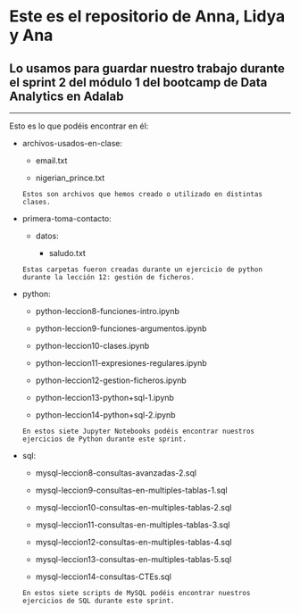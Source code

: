 # Este es el repositorio de Anna, Lidya y Ana 

## Lo usamos para guardar nuestro trabajo durante el sprint 2 del módulo 1 del bootcamp de Data Analytics en Adalab

---

Esto es lo que podéis encontrar en él:

- archivos-usados-en-clase:

    - email.txt

    - nigerian_prince.txt 

    
   
    `Estos son archivos que hemos creado o utilizado en distintas clases.`
   
   

- primera-toma-contacto:

    - datos:

        - saludo.txt

    `Estas carpetas fueron creadas durante un ejercicio de python durante la lección 12: gestión de ficheros.`

- python:
    
    - python-leccion8-funciones-intro.ipynb

    - python-leccion9-funciones-argumentos.ipynb

    - python-leccion10-clases.ipynb

    - python-leccion11-expresiones-regulares.ipynb

    - python-leccion12-gestion-ficheros.ipynb

    - python-leccion13-python+sql-1.ipynb

    - python-leccion14-python+sql-2.ipynb


    `En estos siete Jupyter Notebooks podéis encontrar nuestros ejercicios de Python durante este sprint.`

- sql:

    - mysql-leccion8-consultas-avanzadas-2.sql

    - mysql-leccion9-consultas-en-multiples-tablas-1.sql

    - mysql-leccion10-consultas-en-multiples-tablas-2.sql

    - mysql-leccion11-consultas-en-multiples-tablas-3.sql

    - mysql-leccion12-consultas-en-multiples-tablas-4.sql

    - mysql-leccion13-consultas-en-multiples-tablas-5.sql

    - mysql-leccion14-consultas-CTEs.sql
    

    `En estos siete scripts de MySQL podéis encontrar nuestros ejercicios de SQL durante este sprint.`